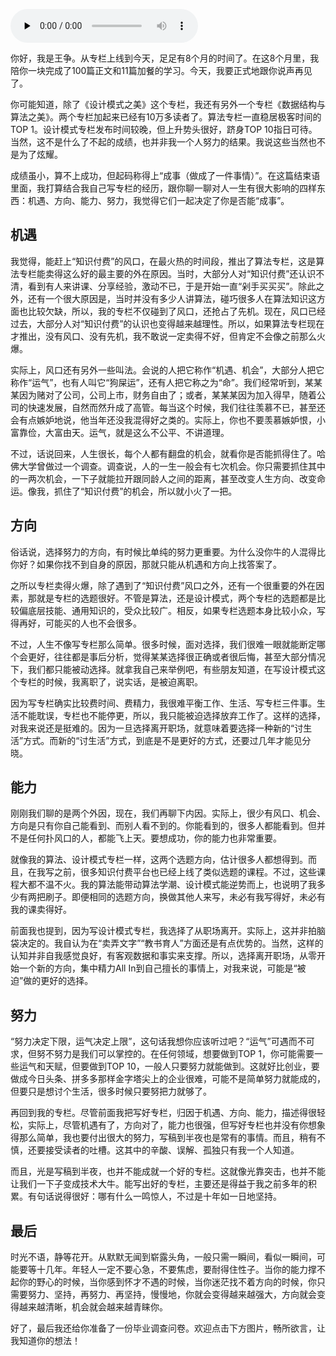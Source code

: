 <audio id="audio" title="结束语  | 聊一聊机遇、方向、能力、努力！" controls="" preload="none"><source id="mp3" src="https://static001.geekbang.org/resource/audio/c3/e1/c3ea65c6bbae088af094cd58617228e1.mp3"></audio>

你好，我是王争。从专栏上线到今天，足足有8个月的时间了。在这8个月里，我陪你一块完成了100篇正文和11篇加餐的学习。今天，我要正式地跟你说声再见了。

你可能知道，除了《设计模式之美》这个专栏，我还有另外一个专栏《数据结构与算法之美》。两个专栏加起来已经有10万多读者了。算法专栏一直稳居极客时间的TOP  1。设计模式专栏发布时间较晚，但上升势头很好，跻身TOP  10指日可待。当然，这不是什么了不起的成绩，也并非我一个人努力的结果。我说这些当然也不是为了炫耀。

成绩虽小，算不上成功，但起码称得上“成事（做成了一件事情）”。在这篇结束语里面，我打算结合我自己写专栏的经历，跟你聊一聊对人一生有很大影响的四样东西：机遇、方向、能力、努力，我觉得它们一起决定了你是否能“成事”。

## 机遇

我觉得，能赶上“知识付费”的风口，在最火热的时间段，推出了算法专栏，这是算法专栏能卖得这么好的最主要的外在原因。当时，大部分人对“知识付费”还认识不清，看到有人来讲课、分享经验，激动不已，于是开始一直“剁手买买买”。除此之外，还有一个很大原因是，当时并没有多少人讲算法，碰巧很多人在算法知识这方面也比较欠缺，所以，我的专栏不仅碰到了风口，还抢占了先机。现在，风口已经过去，大部分人对“知识付费”的认识也变得越来越理性。所以，如果算法专栏现在才推出，没有风口、没有先机，我不敢说一定卖得不好，但肯定不会像之前那么火爆。

实际上，风口还有另外一些叫法。会说的人把它称作“机遇、机会”，大部分人把它称作“运气”，也有人叫它“狗屎运”，还有人把它称之为“命”。我们经常听到，某某某因为赌对了公司，公司上市，财务自由了；或者，某某某因为加入得早，随着公司的快速发展，自然而然升成了高管。每当这个时候，我们往往羡慕不已，甚至还会有点嫉妒地说，他当年还没我混得好之类的。实际上，你也不要羡慕嫉妒恨，小富靠俭，大富由天。运气，就是这么不公平、不讲道理。

不过，话说回来，人生很长，每个人都有翻盘的机会，就看你是否能抓得住了。哈佛大学曾做过一个调查。调查说，人的一生一般会有七次机会。你只需要抓住其中的一两次机会，一下子就能拉开跟同龄人之间的距离，甚至改变人生方向、改变命运。像我，抓住了“知识付费”的机会，所以就小火了一把。

## 方向

俗话说，选择努力的方向，有时候比单纯的努力更重要。为什么没你牛的人混得比你好？如果你找不到自身的原因，那就只能从机遇和方向上找答案了。

之所以专栏卖得火爆，除了遇到了“知识付费”风口之外，还有一个很重要的外在因素，那就是专栏的选题很好。不管是算法，还是设计模式，两个专栏的选题都是比较偏底层技能、通用知识的，受众比较广。相反，如果专栏选题本身比较小众，写得再好，可能买的人也不会很多。

不过，人生不像写专栏那么简单。很多时候，面对选择，我们很难一眼就能断定哪个会更好，往往都是事后分析，觉得某某选择很正确或者很后悔，甚至大部分情况下，我们都只能被动选择。就拿我自己来举例吧，有些朋友知道，在写设计模式这个专栏的时候，我离职了，说实话，是被迫离职。

因为写专栏确实比较费时间、费精力，我很难平衡工作、生活、写专栏三件事。生活不能耽误，专栏也不能停更，所以，我只能被迫选择放弃工作了。这样的选择，对我来说还是挺难的。因为一旦选择离开职场，就意味着要选择一种新的“讨生活”方式。而新的“讨生活”方式，到底是不是更好的方式，还要过几年才能见分晓。

## 能力

刚刚我们聊的是两个外因，现在，我们再聊下内因。实际上，很少有风口、机会、方向是只有你自己能看到、而别人看不到的。你能看到的，很多人都能看到。但并不是任何扑风口的人，都能飞上天。要想成功，你的能力也非常重要。

就像我的算法、设计模式专栏一样，这两个选题方向，估计很多人都想得到。而且，在我写之前，很多知识付费平台也已经上线了类似选题的课程。不过，这些课程大都不温不火。我的算法能带动算法学潮、设计模式能逆势而上，也说明了我多少有两把刷子。即便相同的选题方向，换做其他人来写，未必有我写得好，未必有我的课卖得好。

前面我也提到，因为写设计模式专栏，我选择了从职场离开。实际上，这并非拍脑袋决定的。我自认为在“卖弄文字”“教书育人”方面还是有点优势的。当然，这样的认知并非自我感觉良好，有客观数据和事实来支撑。所以，选择离开职场，从零开始一个新的方向，集中精力All In到自己擅长的事情上，对我来说，可能是“被迫”做的更好的选择。

## 努力

“努力决定下限，运气决定上限”，这句话我想你应该听过吧？“运气”可遇而不可求，但努不努力是我们可以掌控的。在任何领域，想要做到TOP  1，你可能需要一些运气和天赋，但要做到TOP  10，一般人只要努力就能做到。这就好比创业，要做成今日头条、拼多多那样金字塔尖上的企业很难，可能不是简单努力就能成的，但要只是想讨个生活，很多时候只要努把力就够了。

再回到我的专栏。尽管前面我把写好专栏，归因于机遇、方向、能力，描述得很轻松，实际上，尽管机遇有了，方向对了，能力也很强，但写好专栏也并没有你想象得那么简单，我也要付出很大的努力，写稿到半夜也是常有的事情。而且，稍有不慎，还要接受读者的吐槽。这其中的辛酸、误解、孤独只有我一个人知道。

而且，光是写稿到半夜，也并不能成就一个好的专栏。这就像光靠突击，也并不能让我们一下子变成技术大牛。能写出好的专栏，主要还是得益于我之前多年的积累。有句话说得很好：哪有什么一鸣惊人，不过是十年如一日地坚持。

## 最后

时光不语，静等花开。从默默无闻到崭露头角，一般只需一瞬间，看似一瞬间，可能要等十几年。年轻人一定不要心急，不要焦虑，要耐得住性子。当你的能力撑不起你的野心的时候，当你感到怀才不遇的时候，当你迷茫找不着方向的时候，你只需要努力、坚持，再努力、再坚持，慢慢地，你就会变得越来越强大，方向就会变得越来越清晰，机会就会越来越青睐你。

好了，最后我还给你准备了一份毕业调查问卷。欢迎点击下方图片，畅所欲言，让我知道你的想法！

[<img src="https://static001.geekbang.org/resource/image/0d/ae/0dc8d169dffb5dd46eeb636e5f04daae.jpg" alt="">](https://jinshuju.net/f/uomZGt)
